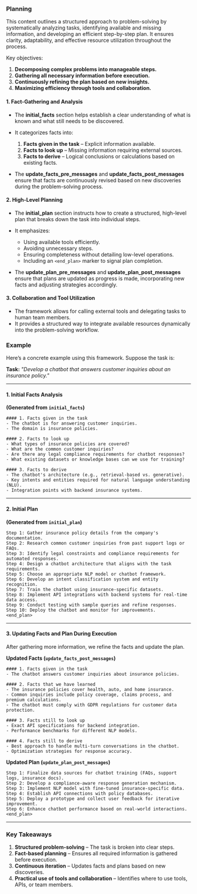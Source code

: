 ### Planning

This content outlines a structured approach to problem-solving by systematically analyzing tasks, identifying available and missing information, and developing an efficient step-by-step plan. It ensures clarity, adaptability, and effective resource utilization throughout the process.  

Key objectives:  
1. **Decomposing complex problems into manageable steps.**  
2. **Gathering all necessary information before execution.**  
3. **Continuously refining the plan based on new insights.**  
4. **Maximizing efficiency through tools and collaboration.**

#### **1. Fact-Gathering and Analysis**
- The **initial_facts** section helps establish a clear understanding of what is known and what still needs to be discovered.
- It categorizes facts into:
  1. **Facts given in the task** – Explicit information available.
  2. **Facts to look up** – Missing information requiring external sources.
  3. **Facts to derive** – Logical conclusions or calculations based on existing facts.

- The **update_facts_pre_messages** and **update_facts_post_messages** ensure that facts are continuously revised based on new discoveries during the problem-solving process.

#### **2. High-Level Planning**
- The **initial_plan** section instructs how to create a structured, high-level plan that breaks down the task into individual steps.
- It emphasizes:
  - Using available tools efficiently.
  - Avoiding unnecessary steps.
  - Ensuring completeness without detailing low-level operations.
  - Including an `<end_plan>` marker to signal plan completion.

- The **update_plan_pre_messages** and **update_plan_post_messages** ensure that plans are updated as progress is made, incorporating new facts and adjusting strategies accordingly.

#### **3. Collaboration and Tool Utilization**
- The framework allows for calling external tools and delegating tasks to human team members.
- It provides a structured way to integrate available resources dynamically into the problem-solving workflow.

### Example

Here’s a concrete example using this framework. Suppose the task is:

**Task:** *"Develop a chatbot that answers customer inquiries about an insurance policy."*

---

#### **1. Initial Facts Analysis**
**(Generated from `initial_facts`)**
```
#### 1. Facts given in the task
- The chatbot is for answering customer inquiries.
- The domain is insurance policies.

#### 2. Facts to look up
- What types of insurance policies are covered?
- What are the common customer inquiries?
- Are there any legal compliance requirements for chatbot responses?
- What existing datasets or knowledge bases can we use for training?

#### 3. Facts to derive
- The chatbot's architecture (e.g., retrieval-based vs. generative).
- Key intents and entities required for natural language understanding (NLU).
- Integration points with backend insurance systems.
```

---

#### **2. Initial Plan**
**(Generated from `initial_plan`)**
```
Step 1: Gather insurance policy details from the company's documentation.
Step 2: Research common customer inquiries from past support logs or FAQs.
Step 3: Identify legal constraints and compliance requirements for automated responses.
Step 4: Design a chatbot architecture that aligns with the task requirements.
Step 5: Choose an appropriate NLP model or chatbot framework.
Step 6: Develop an intent classification system and entity recognition.
Step 7: Train the chatbot using insurance-specific datasets.
Step 8: Implement API integrations with backend systems for real-time data access.
Step 9: Conduct testing with sample queries and refine responses.
Step 10: Deploy the chatbot and monitor for improvements.
<end_plan>
```

---

#### **3. Updating Facts and Plan During Execution**
After gathering more information, we refine the facts and update the plan.

**Updated Facts (`update_facts_post_messages`)**
```
#### 1. Facts given in the task
- The chatbot answers customer inquiries about insurance policies.

#### 2. Facts that we have learned
- The insurance policies cover health, auto, and home insurance.
- Common inquiries include policy coverage, claims process, and premium calculations.
- The chatbot must comply with GDPR regulations for customer data protection.

#### 3. Facts still to look up
- Exact API specifications for backend integration.
- Performance benchmarks for different NLP models.

#### 4. Facts still to derive
- Best approach to handle multi-turn conversations in the chatbot.
- Optimization strategies for response accuracy.
```

**Updated Plan (`update_plan_post_messages`)**
```
Step 1: Finalize data sources for chatbot training (FAQs, support logs, insurance docs).
Step 2: Develop a compliance-aware response generation mechanism.
Step 3: Implement NLP model with fine-tuned insurance-specific data.
Step 4: Establish API connections with policy databases.
Step 5: Deploy a prototype and collect user feedback for iterative improvement.
Step 6: Enhance chatbot performance based on real-world interactions.
<end_plan>
```

---

### **Key Takeaways**
1. **Structured problem-solving** – The task is broken into clear steps.
2. **Fact-based planning** – Ensures all required information is gathered before execution.
3. **Continuous iteration** – Updates facts and plans based on new discoveries.
4. **Practical use of tools and collaboration** – Identifies where to use tools, APIs, or team members.